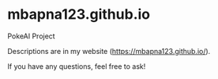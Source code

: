 # mbapna123.github.io
PokeAI Project

Descriptions are in my website (https://mbapna123.github.io/).

If you have any questions, feel free to ask!
